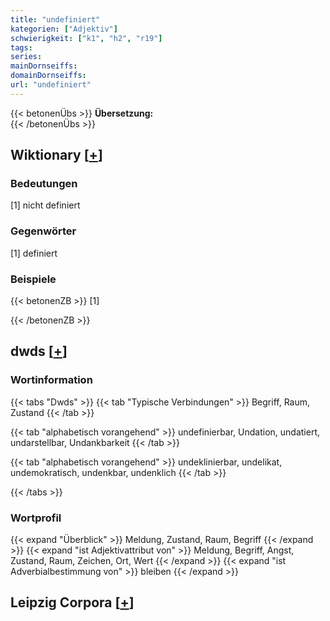 ```yaml
---
title: "undefiniert"
kategorien: ["Adjektiv"]
schwierigkeit: ["k1", "h2", "r19"]
tags:
series:
mainDornseiffs:
domainDornseiffs:
url: "undefiniert"
---
```


{{< betonenÜbs >}}
**Übersetzung:**  
{{< /betonenÜbs >}}

## Wiktionary [[+](https://de.wiktionary.org/wiki/undefiniert)]

### Bedeutungen
[1] nicht definiert  

### Gegenwörter
[1] definiert  

### Beispiele
{{< betonenZB >}}
[1]  

{{< /betonenZB >}}


## dwds [[+](https://www.dwds.de/wb/undefiniert)]

### Wortinformation
{{< tabs "Dwds" >}}
{{< tab "Typische Verbindungen" >}}
Begriff, Raum, Zustand
{{< /tab >}}

{{< tab "alphabetisch vorangehend" >}}
undefinierbar, Undation, undatiert, undarstellbar, Undankbarkeit
{{< /tab >}}

{{< tab "alphabetisch vorangehend" >}}
undeklinierbar, undelikat, undemokratisch, undenkbar, undenklich
{{< /tab >}}

{{< /tabs >}}

### Wortprofil
{{< expand "Überblick" >}} Meldung, Zustand, Raum, Begriff {{< /expand >}}
{{< expand "ist Adjektivattribut von" >}} Meldung, Begriff, Angst, Zustand, Raum, Zeichen, Ort, Wert {{< /expand >}}
{{< expand "ist Adverbialbestimmung von" >}} bleiben {{< /expand >}}

## Leipzig Corpora [[+](https://corpora.uni-leipzig.de/en/res?word=undefiniert&corpusId=deu_newscrawl-public_2018)]

